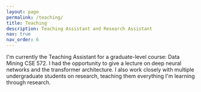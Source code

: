 ```yaml
---
layout: page
permalink: /teaching/
title: Teaching
description: Teaching Assistant and Research Assistant
nav: true
nav_order: 6
---
```


I'm currently the Teaching Assistant for a graduate-level course: Data Mining CSE 572. I had the opportunity to give a lecture on deep neural networks and the transformer architecture. I also work closely with multiple undergraduate students on research, teaching them everything I'm learning through research.
